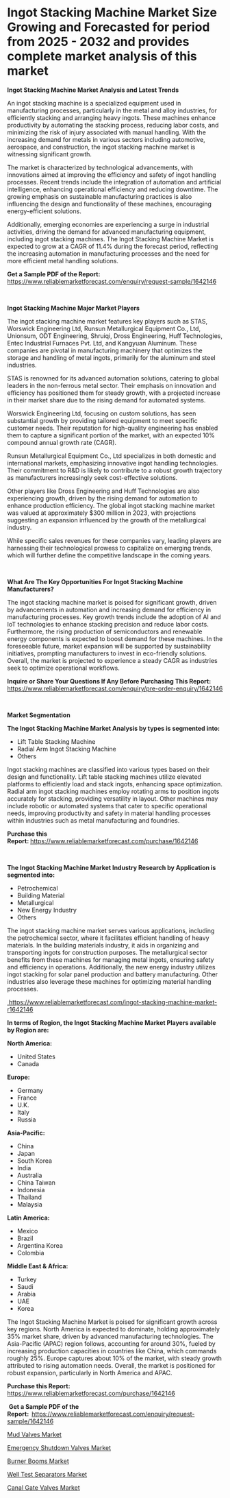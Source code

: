 <p><h1>Ingot Stacking Machine Market Size Growing and Forecasted for period from 2025 - 2032 and provides complete market analysis of this market</h1></p><p><strong>Ingot Stacking Machine Market Analysis and Latest Trends</strong></p>
<p><p>An ingot stacking machine is a specialized equipment used in manufacturing processes, particularly in the metal and alloy industries, for efficiently stacking and arranging heavy ingots. These machines enhance productivity by automating the stacking process, reducing labor costs, and minimizing the risk of injury associated with manual handling. With the increasing demand for metals in various sectors including automotive, aerospace, and construction, the ingot stacking machine market is witnessing significant growth.</p><p>The market is characterized by technological advancements, with innovations aimed at improving the efficiency and safety of ingot handling processes. Recent trends include the integration of automation and artificial intelligence, enhancing operational efficiency and reducing downtime. The growing emphasis on sustainable manufacturing practices is also influencing the design and functionality of these machines, encouraging energy-efficient solutions.</p><p>Additionally, emerging economies are experiencing a surge in industrial activities, driving the demand for advanced manufacturing equipment, including ingot stacking machines. The Ingot Stacking Machine Market is expected to grow at a CAGR of 11.4% during the forecast period, reflecting the increasing automation in manufacturing processes and the need for more efficient metal handling solutions.</p></p>
<p><strong>Get a Sample PDF of the Report:&nbsp;</strong> <a href="https://www.reliablemarketforecast.com/enquiry/request-sample/1642146?utm_campaign=1170&utm_medium=2&utm_source=Github&utm_content=ia&utm_term=11042025&utm_id=ingot-stacking-machine">https://www.reliablemarketforecast.com/enquiry/request-sample/1642146</a></p>
<p>&nbsp;</p>
<p><strong>Ingot Stacking Machine Major Market Players</strong></p>
<p><p>The ingot stacking machine market features key players such as STAS, Worswick Engineering Ltd, Runsun Metallurgical Equipment Co., Ltd, Unionsum, ODT Engineering, Shruiqi, Dross Engineering, Huff Technologies, Entec Industrial Furnaces Pvt. Ltd, and Kangyuan Aluminum. These companies are pivotal in manufacturing machinery that optimizes the storage and handling of metal ingots, primarily for the aluminum and steel industries.</p><p>STAS is renowned for its advanced automation solutions, catering to global leaders in the non-ferrous metal sector. Their emphasis on innovation and efficiency has positioned them for steady growth, with a projected increase in their market share due to the rising demand for automated systems.</p><p>Worswick Engineering Ltd, focusing on custom solutions, has seen substantial growth by providing tailored equipment to meet specific customer needs. Their reputation for high-quality engineering has enabled them to capture a significant portion of the market, with an expected 10% compound annual growth rate (CAGR).</p><p>Runsun Metallurgical Equipment Co., Ltd specializes in both domestic and international markets, emphasizing innovative ingot handling technologies. Their commitment to R&D is likely to contribute to a robust growth trajectory as manufacturers increasingly seek cost-effective solutions.</p><p>Other players like Dross Engineering and Huff Technologies are also experiencing growth, driven by the rising demand for automation to enhance production efficiency. The global ingot stacking machine market was valued at approximately $300 million in 2023, with projections suggesting an expansion influenced by the growth of the metallurgical industry.</p><p>While specific sales revenues for these companies vary, leading players are harnessing their technological prowess to capitalize on emerging trends, which will further define the competitive landscape in the coming years.</p></p>
<p>&nbsp;</p>
<p><strong>What Are The Key Opportunities For Ingot Stacking Machine Manufacturers?</strong></p>
<p><p>The ingot stacking machine market is poised for significant growth, driven by advancements in automation and increasing demand for efficiency in manufacturing processes. Key growth trends include the adoption of AI and IoT technologies to enhance stacking precision and reduce labor costs. Furthermore, the rising production of semiconductors and renewable energy components is expected to boost demand for these machines. In the foreseeable future, market expansion will be supported by sustainability initiatives, prompting manufacturers to invest in eco-friendly solutions. Overall, the market is projected to experience a steady CAGR as industries seek to optimize operational workflows.</p></p>
<p><strong>Inquire or Share Your Questions If Any Before Purchasing This Report:</strong> <a href="https://www.reliablemarketforecast.com/enquiry/pre-order-enquiry/1642146?utm_campaign=1170&utm_medium=2&utm_source=Github&utm_content=ia&utm_term=11042025&utm_id=ingot-stacking-machine">https://www.reliablemarketforecast.com/enquiry/pre-order-enquiry/1642146</a></p>
<p>&nbsp;</p>
<p><strong>Market Segmentation</strong></p>
<p><strong>The Ingot Stacking Machine Market Analysis by types is segmented into:</strong></p>
<p><ul><li>Lift Table Stacking Machine</li><li>Radial Arm Ingot Stacking Machine</li><li>Others</li></ul></p>
<p><p>Ingot stacking machines are classified into various types based on their design and functionality. Lift table stacking machines utilize elevated platforms to efficiently load and stack ingots, enhancing space optimization. Radial arm ingot stacking machines employ rotating arms to position ingots accurately for stacking, providing versatility in layout. Other machines may include robotic or automated systems that cater to specific operational needs, improving productivity and safety in material handling processes within industries such as metal manufacturing and foundries.</p></p>
<p><strong>Purchase this Report:&nbsp;</strong><a href="https://www.reliablemarketforecast.com/purchase/1642146?utm_campaign=1170&utm_medium=2&utm_source=Github&utm_content=ia&utm_term=11042025&utm_id=ingot-stacking-machine">https://www.reliablemarketforecast.com/purchase/1642146</a></p>
<p>&nbsp;</p>
<p><strong>The Ingot Stacking Machine Market Industry Research by Application is segmented into:</strong></p>
<p><ul><li>Petrochemical</li><li>Building Material</li><li>Metallurgical</li><li>New Energy Industry</li><li>Others</li></ul></p>
<p><p>The ingot stacking machine market serves various applications, including the petrochemical sector, where it facilitates efficient handling of heavy materials. In the building materials industry, it aids in organizing and transporting ingots for construction purposes. The metallurgical sector benefits from these machines for managing metal ingots, ensuring safety and efficiency in operations. Additionally, the new energy industry utilizes ingot stacking for solar panel production and battery manufacturing. Other industries also leverage these machines for optimizing material handling processes.</p></p>
<p><a href="https://www.reliablemarketforecast.com/ingot-stacking-machine-market-r1642146?utm_campaign=1170&utm_medium=2&utm_source=Github&utm_content=ia&utm_term=11042025&utm_id=ingot-stacking-machine">&nbsp;https://www.reliablemarketforecast.com/ingot-stacking-machine-market-r1642146</a></p>
<p><strong>In terms of Region, the Ingot Stacking Machine Market Players available by Region are:</strong></p>
<p>
    <p> <strong> North America: </strong>
        <ul>
            <li>United States</li>
            <li>Canada</li>
        </ul>
        </p> 
    <p> <strong> Europe: </strong>
        <ul>
            <li>Germany</li>
            <li>France</li>
            <li>U.K.</li>
            <li>Italy</li>
            <li>Russia</li>
        </ul>
        </p> 
    <p> <strong> Asia-Pacific: </strong>
        <ul>
            <li>China</li>
            <li>Japan</li>
            <li>South Korea</li>
            <li>India</li>
            <li>Australia</li>
            <li>China Taiwan</li>
            <li>Indonesia</li>
            <li>Thailand</li>
            <li>Malaysia</li>
        </ul>
        </p> 
    <p> <strong> Latin America: </strong>
        <ul>
            <li>Mexico</li>
            <li>Brazil</li>
            <li>Argentina Korea</li>
            <li>Colombia</li>
        </ul>
        </p> 
    <p> <strong> Middle East & Africa: </strong>
        <ul>
            <li>Turkey</li>
            <li>Saudi</li>
            <li>Arabia</li>
            <li>UAE</li>
            <li>Korea</li>
        </ul>
    </p>
    </p>
<p><p>The Ingot Stacking Machine Market is poised for significant growth across key regions. North America is expected to dominate, holding approximately 35% market share, driven by advanced manufacturing technologies. The Asia-Pacific (APAC) region follows, accounting for around 30%, fueled by increasing production capacities in countries like China, which commands roughly 25%. Europe captures about 10% of the market, with steady growth attributed to rising automation needs. Overall, the market is positioned for robust expansion, particularly in North America and APAC.</p></p>
<p><strong>Purchase this Report: </strong><a href="https://www.reliablemarketforecast.com/purchase/1642146?utm_campaign=1170&utm_medium=2&utm_source=Github&utm_content=ia&utm_term=11042025&utm_id=ingot-stacking-machine">https://www.reliablemarketforecast.com/purchase/1642146</a></p>
<p>&nbsp;<strong>Get a Sample PDF of the Report:&nbsp;&nbsp;</strong><a href="https://www.reliablemarketforecast.com/enquiry/request-sample/1642146?utm_campaign=1170&utm_medium=2&utm_source=Github&utm_content=ia&utm_term=11042025&utm_id=ingot-stacking-machine">https://www.reliablemarketforecast.com/enquiry/request-sample/1642146</a></p>
<p><strong></strong></p>
<p><p><a href="https://github.com/thapabylers2/Market-Research-Report-List-1/blob/main/mud-valves-market.md?utm_campaign=1170&utm_medium=2&utm_source=Github&utm_content=ia&utm_term=11042025&utm_id=ingot-stacking-machine">Mud Valves Market</a></p><p><a href="https://github.com/ryantindyaiz/Market-Research-Report-List-1/blob/main/emergency-shutdown-valves-market.md?utm_campaign=1170&utm_medium=2&utm_source=Github&utm_content=ia&utm_term=11042025&utm_id=ingot-stacking-machine">Emergency Shutdown Valves Market</a></p><p><a href="https://github.com/kluviabolofo/Market-Research-Report-List-1/blob/main/burner-booms-market.md?utm_campaign=1170&utm_medium=2&utm_source=Github&utm_content=ia&utm_term=11042025&utm_id=ingot-stacking-machine">Burner Booms Market</a></p><p><a href="https://github.com/spehnluenaru/Market-Research-Report-List-1/blob/main/well-test-separators-market.md?utm_campaign=1170&utm_medium=2&utm_source=Github&utm_content=ia&utm_term=11042025&utm_id=ingot-stacking-machine">Well Test Separators Market</a></p><p><a href="https://github.com/lotoahshaiek/Market-Research-Report-List-1/blob/main/canal-gate-valves-market.md?utm_campaign=1170&utm_medium=2&utm_source=Github&utm_content=ia&utm_term=11042025&utm_id=ingot-stacking-machine">Canal Gate Valves Market</a></p></p>